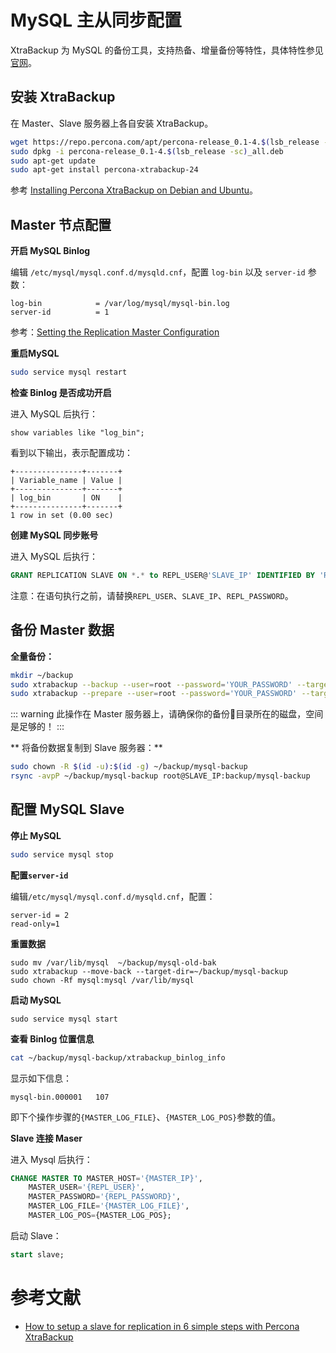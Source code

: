 # MySQL 主从同步配置

XtraBackup 为 MySQL 的备份工具，支持热备、增量备份等特性，具体特性参见[官网](https://www.percona.com/software/mysql-database/percona-xtrabackup)。

## 安装 XtraBackup

在 Master、Slave 服务器上各自安装 XtraBackup。 

```bash
wget https://repo.percona.com/apt/percona-release_0.1-4.$(lsb_release -sc)_all.deb
sudo dpkg -i percona-release_0.1-4.$(lsb_release -sc)_all.deb
sudo apt-get update
sudo apt-get install percona-xtrabackup-24
```

参考 [Installing Percona XtraBackup on Debian and Ubuntu](https://www.percona.com/doc/percona-xtrabackup/LATEST/installation/apt_repo.html)。


## Master 节点配置

**开启 MySQL Binlog**

编辑 `/etc/mysql/mysql.conf.d/mysqld.cnf`，配置 `log-bin` 以及 `server-id` 参数：

```
log-bin            = /var/log/mysql/mysql-bin.log
server-id          = 1
```

参考：[Setting the Replication Master Configuration](https://dev.mysql.com/doc/refman/5.7/en/replication-howto-masterbaseconfig.html)

**重启MySQL**

```bash
sudo service mysql restart
```

**检查 Binlog 是否成功开启**

进入 MySQL 后执行：

```
show variables like "log_bin";
```

看到以下输出，表示配置成功：

```
+---------------+-------+
| Variable_name | Value |
+---------------+-------+
| log_bin       | ON    |
+---------------+-------+
1 row in set (0.00 sec)
```

**创建 MySQL 同步账号**

进入 MySQL 后执行：

```sql
GRANT REPLICATION SLAVE ON *.* to REPL_USER@'SLAVE_IP' IDENTIFIED BY 'REPL_PASSWORD';
```

注意：在语句执行之前，请替换`REPL_USER`、`SLAVE_IP`、`REPL_PASSWORD`。

## 备份 Master 数据

**全量备份：**

```bash
mkdir ~/backup
sudo xtrabackup --backup --user=root --password='YOUR_PASSWORD' --target-dir=~/backup/mysql-backup
sudo xtrabackup --prepare --user=root --password='YOUR_PASSWORD' --target-dir=~/backup/mysql-backup
```
::: warning
此操作在 Master 服务器上，请确保你的备份目录所在的磁盘，空间是足够的！
:::

** 将备份数据复制到 Slave 服务器：**

```bash
sudo chown -R $(id -u):$(id -g) ~/backup/mysql-backup
rsync -avpP ~/backup/mysql-backup root@SLAVE_IP:backup/mysql-backup
```

## 配置 MySQL Slave

**停止 MySQL**

```bash
sudo service mysql stop
```

**配置`server-id`**

编辑`/etc/mysql/mysql.conf.d/mysqld.cnf`，配置：

```
server-id = 2
read-only=1
```

**重置数据**

```
sudo mv /var/lib/mysql  ~/backup/mysql-old-bak
sudo xtrabackup --move-back --target-dir=~/backup/mysql-backup
sudo chown -Rf mysql:mysql /var/lib/mysql
```

**启动 MySQL**

```
sudo service mysql start
```

**查看 Binlog 位置信息**

```bash
cat ~/backup/mysql-backup/xtrabackup_binlog_info
```
显示如下信息：

```
mysql-bin.000001   107
```

即下个操作步骤的`{MASTER_LOG_FILE}`、`{MASTER_LOG_POS}`参数的值。


**Slave 连接 Maser**

进入 Mysql 后执行：

```sql
CHANGE MASTER TO MASTER_HOST='{MASTER_IP}',
    MASTER_USER='{REPL_USER}',
    MASTER_PASSWORD='{REPL_PASSWORD}',
    MASTER_LOG_FILE='{MASTER_LOG_FILE}',
    MASTER_LOG_POS={MASTER_LOG_POS};
```

启动 Slave：

```sql
start slave;
```

# 参考文献

  * [How to setup a slave for replication in 6 simple steps with Percona XtraBackup](https://www.percona.com/doc/percona-xtrabackup/LATEST/howtos/setting_up_replication.html)